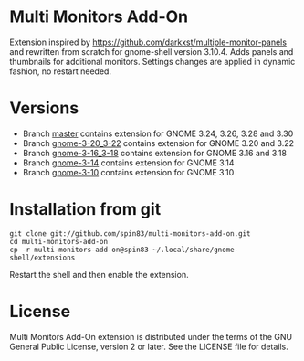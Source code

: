 Multi Monitors Add-On
=====================

Extension inspired by https://github.com/darkxst/multiple-monitor-panels 
and rewritten from scratch for gnome-shell version 3.10.4.  Adds panels 
and thumbnails for additional monitors. Settings changes are applied 
in dynamic fashion, no restart needed.

Versions
========

* Branch [master](https://github.com/spin83/multi-monitors-add-on/tree/master) contains extension for GNOME 3.24, 3.26, 3.28 and 3.30
* Branch [gnome-3-20_3-22](https://github.com/spin83/multi-monitors-add-on/tree/gnome-3-20_3-22) contains extension for GNOME 3.20 and 3.22
* Branch [gnome-3-16_3-18](https://github.com/spin83/multi-monitors-add-on/tree/gnome-3-16_3-18) contains extension for GNOME 3.16 and 3.18
* Branch [gnome-3-14](https://github.com/spin83/multi-monitors-add-on/tree/gnome-3-14) contains extension for GNOME 3.14
* Branch [gnome-3-10](https://github.com/spin83/multi-monitors-add-on/tree/gnome-3-10) contains extension for GNOME 3.10

Installation from git
=====================

    git clone git://github.com/spin83/multi-monitors-add-on.git
    cd multi-monitors-add-on
    cp -r multi-monitors-add-on@spin83 ~/.local/share/gnome-shell/extensions

Restart the shell and then enable the extension.

License
=======

Multi Monitors Add-On extension is distributed under the terms of the 
GNU General Public License, version 2 or later. See the LICENSE file for details.

